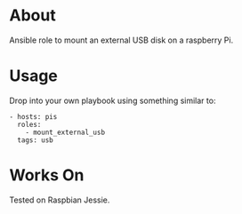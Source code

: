 

# About

Ansible role to mount an external USB disk on a raspberry Pi.

# Usage

Drop into your own playbook using something similar to:

    - hosts: pis
      roles:
        - mount_external_usb
      tags: usb

# Works On

Tested on Raspbian Jessie.
